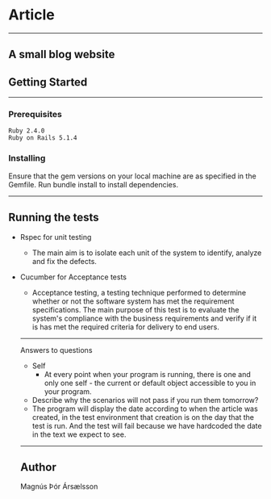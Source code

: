 # Article
----------------------
A small blog website
-----------

## Getting Started
-------
### Prerequisites
```
Ruby 2.4.0
Ruby on Rails 5.1.4
```
### Installing

Ensure that the gem versions on your local machine are as specified in the Gemfile. Run bundle install to install dependencies.

-----------
Running the tests
---------------------
- Rspec for unit testing
  - The main aim is to isolate each unit of the system to identify, analyze and fix the defects.
- Cucumber for Acceptance tests
  - Acceptance testing, a testing technique performed to determine whether or not the software system has met the requirement specifications. The main purpose of this test is to evaluate the system's compliance with the business requirements and verify if it is has met the required criteria for delivery to end users.

  -----------

  Answers to questions

  - Self
    - At every point when your program is running, there is one and only one self - the current or default object accessible to you in your program.
  - Describe why the scenarios will not pass if you run them tomorrow?
   - The program will display the date according to when the article was created, in the test environment that creation is on the day that the test is run. And the test will fail because we have hardcoded the date in the text we expect to see.

   --------------------
   ## Author
   
   Magnús Þór Ársælsson
